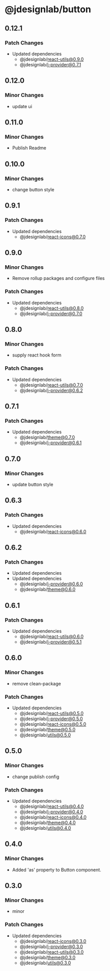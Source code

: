 # @jdesignlab/button

## 0.12.1

### Patch Changes

- Updated dependencies
  - @jdesignlab/react-utils@0.9.0
  - @jdesignlab/j-provider@0.7.1

## 0.12.0

### Minor Changes

- update ui

## 0.11.0

### Minor Changes

- Publish Readme

## 0.10.0

### Minor Changes

- change button style

## 0.9.1

### Patch Changes

- Updated dependencies
  - @jdesignlab/react-icons@0.7.0

## 0.9.0

### Minor Changes

- Remove rollup packages and configure files

### Patch Changes

- Updated dependencies
  - @jdesignlab/react-utils@0.8.0
  - @jdesignlab/j-provider@0.7.0

## 0.8.0

### Minor Changes

- supply react hook form

### Patch Changes

- Updated dependencies
  - @jdesignlab/react-utils@0.7.0
  - @jdesignlab/j-provider@0.6.2

## 0.7.1

### Patch Changes

- Updated dependencies
  - @jdesignlab/theme@0.7.0
  - @jdesignlab/j-provider@0.6.1

## 0.7.0

### Minor Changes

- update button style

## 0.6.3

### Patch Changes

- Updated dependencies
  - @jdesignlab/react-icons@0.6.0

## 0.6.2

### Patch Changes

- Updated dependencies
- Updated dependencies
  - @jdesignlab/j-provider@0.6.0
  - @jdesignlab/theme@0.6.0

## 0.6.1

### Patch Changes

- Updated dependencies
  - @jdesignlab/react-utils@0.6.0
  - @jdesignlab/j-provider@0.5.1

## 0.6.0

### Minor Changes

- remove clean-package

### Patch Changes

- Updated dependencies
  - @jdesignlab/react-utils@0.5.0
  - @jdesignlab/j-provider@0.5.0
  - @jdesignlab/react-icons@0.5.0
  - @jdesignlab/theme@0.5.0
  - @jdesignlab/utils@0.5.0

## 0.5.0

### Minor Changes

- change publish config

### Patch Changes

- Updated dependencies
  - @jdesignlab/react-utils@0.4.0
  - @jdesignlab/j-provider@0.4.0
  - @jdesignlab/react-icons@0.4.0
  - @jdesignlab/theme@0.4.0
  - @jdesignlab/utils@0.4.0

## 0.4.0

### Minor Changes

- Added 'as' property to Button component.

## 0.3.0

### Minor Changes

- minor

### Patch Changes

- Updated dependencies
  - @jdesignlab/react-icons@0.3.0
  - @jdesignlab/j-provider@0.3.0
  - @jdesignlab/react-utils@0.3.0
  - @jdesignlab/theme@0.3.0
  - @jdesignlab/utils@0.3.0

